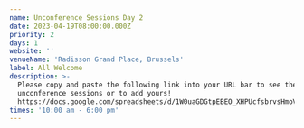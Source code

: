 ```yaml
---
name: Unconference Sessions Day 2
date: 2023-04-19T08:00:00.000Z
priority: 2
days: 1
website: ''
venueName: 'Radisson Grand Place, Brussels'
label: All Welcome
description: >-
  Please copy and paste the following link into your URL bar to see the
  unconference sessions or to add yours!
  https://docs.google.com/spreadsheets/d/1W0uaGDGtpEBEO_XHPUcfsbrvsHmoVhvSHB0ZMPOFZME/edit?usp=sharing
times: '10:00 am - 6:00 pm'
---
```







